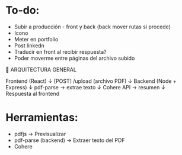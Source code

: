 <!-- 1. Soltar el archivo -> se valida tamaño y formato pdf al soltar
2. Se previsualiza a la derecha (flex-row padre y a la derecha hidden según estado) -->

<!-- 3. Aceptar -> se hace llamada al backend, que llama a la OpenAPI y devuelve resumen, que muestro abajo. -->

# To-do:

- Subir a producción - front y back (back mover rutas si procede)
- Icono
- Meter en portfolio
- Post linkedn
- Traducir en front al recibir respuesta?
- Poder moverme entre páginas del archivo subido

🧱 ARQUITECTURA GENERAL

Frontend (React)
↓
[POST] /upload (archivo PDF)
↓
Backend (Node + Express)
↓
pdf-parse → extrae texto
↓
Cohere API → resumen
↓
Respuesta al frontend

# Herramientas:

- pdfjs -> Previsualizar
- pdf-parse (backend) -> Extraer texto del PDF
- Cohere
